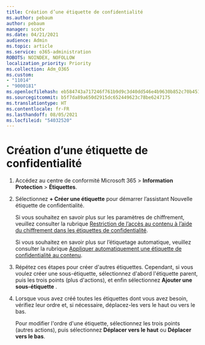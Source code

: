 ```yaml
---
title: Création d’une étiquette de confidentialité
ms.author: pebaum
author: pebaum
manager: scotv
ms.date: 04/21/2021
audience: Admin
ms.topic: article
ms.service: o365-administration
ROBOTS: NOINDEX, NOFOLLOW
localization_priority: Priority
ms.collection: Adm_O365
ms.custom:
- "11014"
- "9000181"
ms.openlocfilehash: eb584743a717246f761b9d9c3d40dd546e4b9630b852c70b45165edcc29e5859
ms.sourcegitcommit: b5f7da89a650d2915dc652449623c78be6247175
ms.translationtype: HT
ms.contentlocale: fr-FR
ms.lasthandoff: 08/05/2021
ms.locfileid: "54032520"
---
```

# <a name="how-to-create-a-sensitivity-label"></a>Création d’une étiquette de confidentialité

1. Accédez au centre de conformité Microsoft 365 > **Information Protection** > **Étiquettes**.

1. Sélectionnez **+ Créer une étiquette** pour démarrer l’assistant Nouvelle étiquette de confidentialité.

    Si vous souhaitez en savoir plus sur les paramètres de chiffrement, veuillez consulter la rubrique [Restriction de l’accès au contenu à l’aide du chiffrement dans les étiquettes de confidentialité](https://go.microsoft.com/fwlink/?linkid=2106331).

    Si vous souhaitez en savoir plus sur l’étiquetage automatique, veuillez consulter la rubrique [Appliquer automatiquement une étiquette de confidentialité au contenu](https://go.microsoft.com/fwlink/?linkid=2105837).

1. Répétez ces étapes pour créer d'autres étiquettes. Cependant, si vous voulez créer une sous-étiquette, sélectionnez d'abord l'étiquette parent, puis les trois points (plus d'actions), et enfin sélectionnez **Ajouter une sous-étiquette** .

1. Lorsque vous avez créé toutes les étiquettes dont vous avez besoin, vérifiez leur ordre et, si nécessaire, déplacez-les vers le haut ou vers le bas. 
    
    Pour modifier l'ordre d'une étiquette, sélectionnez les trois points (autres actions), puis sélectionnez **Déplacer vers le haut** ou **Déplacer vers le bas**.

